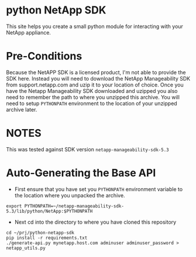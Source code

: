 python NetApp SDK
=================
This site helps you create a small python module for interacting with your NetApp appliance.  

Pre-Conditions
==============
Because the NetAPP SDK is a licensed product, I'm not able to provide the SDK here.  Instead you will need to download the NetApp Manageability SDK from support.netapp.com and uzip it to your location of choice.  Once you have the Netapp Manageability SDK downloaded and uzipped you also need to remember the path to where you unzipped this archive.  You will need to setup `PYTHONPATH` environment to the location of your unzipped archive later. 

NOTES
=====
This was tested against SDK version `netapp-manageability-sdk-5.3`

Auto-Generating the Base API
============================
* First ensure that you have set you `PYTHONPATH` environment variable to the location where you unpacked the archive.
```
export PYTHONPATH=~/netapp-manageability-sdk-5.3/lib/python/NetApp:$PYTHONPATH
```
* Next cd into the directory to where you have cloned this repository
```
cd ~/prj/python-netapp-sdk
pip install -r requirements.txt
./generate-api.py mynetapp.host.com adminuser adminuser_password >
netapp_utils.py
```
